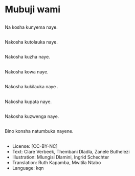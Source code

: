 # Mubuji wami

##
Na kosha kunyema naye.

##
Nakosha kutolauka naye.

##
Nakosha kuzha naye.

##
Nakosha kowa naye.

##
Nakosha kukilauka naye .

##
Nakosha kupata naye.

##
Nakosha kuzwenga naye.

##
Bino konsha natumbuka nayene.

##
* License: [CC-BY-NC]
* Text: Clare Verbeek, Thembani Dladla, Zanele Buthelezi
* Illustration: Mlungisi Dlamini, Ingrid Schechter
* Translation: Ruth Kapamba, Mwitila Ntabo
* Language: kqn
